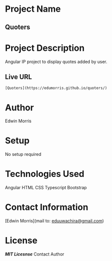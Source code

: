# Project Name
## Quoters

# Project Description
Angular IP project to display quotes added by user.
## Live URL
    [Quoters](https://edumorris.github.io/quoters/)


# Author
Edwin Morris

# Setup
No setup required

# Technologies Used
Angular
HTML
CSS
Typescript
Bootstrap

# Contact Information
[Edwin Morris](mail to: eduuwachira@gmail.com)

# License
***MIT Licesnse***
Contact Author

